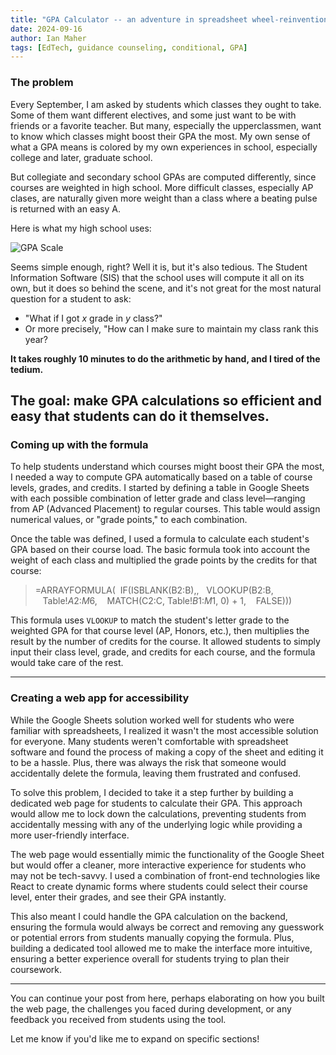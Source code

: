 ```yaml
---
title: "GPA Calculator -- an adventure in spreadsheet wheel-reinvention"
date: 2024-09-16
author: Ian Maher
tags: [EdTech, guidance counseling, conditional, GPA]
---
```


### The problem
Every September, I am asked by students which classes they ought to take. Some of them want different electives, and some just want to be with friends or a favorite teacher. But many, especially the upperclassmen, want to know which classes might boost their GPA the most. My own sense of what a GPA means is colored by my own experiences in school, especially college and later, graduate school. 

But collegiate and secondary school GPAs are computed differently, since courses are weighted in high school. More difficult classes, especially AP clases, are naturally given more weight than a class where a beating pulse is returned with an easy A.

Here is what my high school uses:

![GPA Scale](https://f005.backblazeb2.com/file/ianpmaher/gpascale.png)

Seems simple enough, right? Well it is, but it's also tedious. The Student Information Software (SIS) that the school uses will compute it all on its own, but it does so behind the scene, and it's not great for the most natural question for a student to ask: 
- "What if I got *x* grade in *y* class?"
- Or more precisely, "How can I make sure to maintain my class rank this year?

**It takes roughly 10 minutes to do the arithmetic by hand, and I tired of the tedium.**

**The goal: make GPA calculations so efficient and easy that students can do it themselves.**
---

### Coming up with the formula
To help students understand which courses might boost their GPA the most, I needed a way to compute GPA automatically based on a table of course levels, grades, and credits. I started by defining a table in Google Sheets with each possible combination of letter grade and class level—ranging from AP (Advanced Placement) to regular courses. This table would assign numerical values, or "grade points," to each combination.

Once the table was defined, I used a formula to calculate each student's GPA based on their course load. The basic formula took into account the weight of each class and multiplied the grade points by the credits for that course:

> =ARRAYFORMULA(
> &nbsp;IF(ISBLANK(B2:B),,
> &nbsp;&nbsp;VLOOKUP(B2:B, 
> &nbsp;&nbsp;&nbsp;Table!$A$2:$M$6, 
> &nbsp;&nbsp;&nbsp;MATCH(C2:C, Table!$B$1:$M$1, 0) + 1, 
> &nbsp;&nbsp;&nbsp;FALSE)))

This formula uses `VLOOKUP` to match the student's letter grade to the weighted GPA for that course level (AP, Honors, etc.), then multiplies the result by the number of credits for the course. It allowed students to simply input their class level, grade, and credits for each course, and the formula would take care of the rest.

---

### Creating a web app for accessibility
While the Google Sheets solution worked well for students who were familiar with spreadsheets, I realized it wasn't the most accessible solution for everyone. Many students weren't comfortable with spreadsheet software and found the process of making a copy of the sheet and editing it to be a hassle. Plus, there was always the risk that someone would accidentally delete the formula, leaving them frustrated and confused.

To solve this problem, I decided to take it a step further by building a dedicated web page for students to calculate their GPA. This approach would allow me to lock down the calculations, preventing students from accidentally messing with any of the underlying logic while providing a more user-friendly interface.

The web page would essentially mimic the functionality of the Google Sheet but would offer a cleaner, more interactive experience for students who may not be tech-savvy. I used a combination of front-end technologies like React to create dynamic forms where students could select their course level, enter their grades, and see their GPA instantly. 

This also meant I could handle the GPA calculation on the backend, ensuring the formula would always be correct and removing any guesswork or potential errors from students manually copying the formula. Plus, building a dedicated tool allowed me to make the interface more intuitive, ensuring a better experience overall for students trying to plan their coursework.

---

You can continue your post from here, perhaps elaborating on how you built the web page, the challenges you faced during development, or any feedback you received from students using the tool.

Let me know if you'd like me to expand on specific sections!